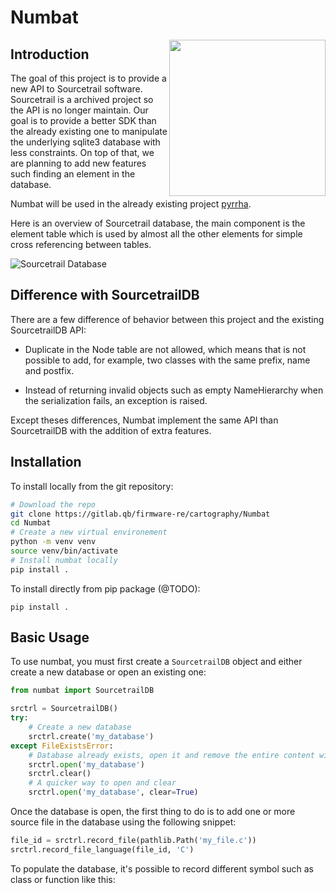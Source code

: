 # Numbat

<img align="right" src="https://gitlab.qb/sbabigeon/numbat/-/raw/main/numbat.png" width="250" heigh="250">

## Introduction

The goal of this project is to provide a new API to Sourcetrail software. Sourcetrail is a archived project
so the API is no longer maintain. Our goal is to provide a better SDK than the already existing one to
manipulate the underlying sqlite3 database with less constraints. On top of that, we are planning to add
new features such finding an element in the database. 

Numbat will be used in the already existing project [pyrrha](https://gitlab.qb/firmware-re/cartography/pyrrha).

Here is an overview of Sourcetrail database, the main component is the element table which is used
by almost all the other elements for simple cross referencing between tables. 

![Sourcetrail Database](https://gitlab.qb/sbabigeon/numbat/-/raw/main/sourcetrail_db.png)

## Difference with SourcetrailDB

There are a few difference of behavior between this project and the existing SourcetrailDB API:

 - Duplicate in the Node table are not allowed, which means that is not possible to add, for 
   example, two classes with the same prefix, name and postfix.

 - Instead of returning invalid objects such as empty NameHierarchy when the serialization fails,
   an exception is raised.

Except theses differences, Numbat implement the same API than SourcetrailDB with the addition of extra features.

## Installation 

To install locally from the git repository:    
```bash
# Download the repo
git clone https://gitlab.qb/firmware-re/cartography/Numbat
cd Numbat
# Create a new virtual environement 
python -m venv venv
source venv/bin/activate
# Install numbat locally
pip install .
```
To install directly from pip package (@TODO):
```
pip install .
```

## Basic Usage

To use numbat, you must first create a `SourcetrailDB` object and either create a new database or open an existing one:
```python
from numbat import SourcetrailDB

srctrl = SourcetrailDB()
try:
    # Create a new database
    srctrl.create('my_database')
except FileExistsError:
    # Database already exists, open it and remove the entire content with clear
    srctrl.open('my_database')
    srctrl.clear()
    # A quicker way to open and clear 
    srctrl.open('my_database', clear=True)
```

Once the database is open, the first thing to do is to add one or more source file in the database using the following snippet:
```python
file_id = srctrl.record_file(pathlib.Path('my_file.c'))
srctrl.record_file_language(file_id, 'C')
``` 

To populate the database, it's possible to record different symbol such as class or function like this:
```python


``` 
